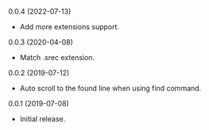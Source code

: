 0.0.4 (2022-07-13)

- Add more extensions support.

0.0.3 (2020-04-08)

- Match .srec extension.

0.0.2 (2019-07-12)

- Auto scroll to the found line when using find command.

0.0.1 (2019-07-08)

- Initial release.